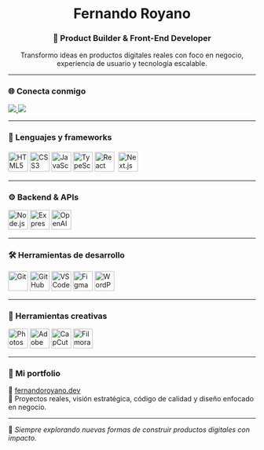 <h1 align="center">Fernando Royano</h1>
<h3 align="center">🚀 Product Builder & Front-End Developer</h3>

<p align="center">
Transformo ideas en productos digitales reales con foco en negocio, experiencia de usuario y tecnología escalable.
</p>

---

### 🌐 Conecta conmigo

<p align="left">
  <a href="https://www.linkedin.com/in/fernando-royano-cabrero-dev/" target="_blank">
    <img src="https://img.shields.io/badge/-LinkedIn-blue?style=flat-square&logo=linkedin" />
  </a>
  <a href="https://github.com/FernandoRoyano" target="_blank">
    <img src="https://img.shields.io/badge/-GitHub-black?style=flat-square&logo=github" />
  </a>
</p>

---

### 🧠 Lenguajes y frameworks

<p>
  <img src="https://cdn.jsdelivr.net/gh/devicons/devicon/icons/html5/html5-original.svg" title="HTML5" width="40" height="40"/>
  <img src="https://cdn.jsdelivr.net/gh/devicons/devicon/icons/css3/css3-original.svg" title="CSS3" width="40" height="40"/>
  <img src="https://cdn.jsdelivr.net/gh/devicons/devicon/icons/javascript/javascript-original.svg" title="JavaScript" width="40" height="40"/>
  <img src="https://cdn.jsdelivr.net/gh/devicons/devicon/icons/typescript/typescript-original.svg" title="TypeScript" width="40" height="40"/>
  <img src="https://cdn.jsdelivr.net/gh/devicons/devicon/icons/react/react-original.svg" title="React" width="40" height="40"/>
  <img src="https://cdn.jsdelivr.net/gh/devicons/devicon/icons/nextjs/nextjs-original.svg" title="Next.js" width="40" height="40" style="background:#fff;border-radius:5px;padding:4px"/>
</p>

---

### ⚙️ Backend & APIs

<p>
  <img src="https://cdn.jsdelivr.net/gh/devicons/devicon/icons/nodejs/nodejs-original.svg" title="Node.js" width="40" height="40"/>
  <img src="https://cdn.jsdelivr.net/gh/devicons/devicon/icons/express/express-original.svg" title="Express.js" width="40" height="40"/>
  <img src="https://upload.wikimedia.org/wikipedia/commons/4/4b/OpenAI_Logo.svg" title="OpenAI API" width="40" height="40"/>
</p>

---

### 🛠️ Herramientas de desarrollo

<p>
  <img src="https://cdn.jsdelivr.net/gh/devicons/devicon/icons/git/git-original.svg" title="Git" width="40" height="40"/>
  <img src="https://cdn.jsdelivr.net/gh/devicons/devicon/icons/github/github-original.svg" title="GitHub" width="40" height="40"/>
  <img src="https://cdn.jsdelivr.net/gh/devicons/devicon/icons/vscode/vscode-original.svg" title="VS Code" width="40" height="40"/>
  <img src="https://cdn.jsdelivr.net/gh/devicons/devicon/icons/figma/figma-original.svg" title="Figma" width="40" height="40"/>
  <img src="https://cdn.jsdelivr.net/gh/devicons/devicon/icons/wordpress/wordpress-plain.svg" title="WordPress" width="40" height="40"/>
</p>

---

### 🎨 Herramientas creativas

<p>
  <img src="https://cdn.jsdelivr.net/gh/devicons/devicon/icons/photoshop/photoshop-plain.svg" title="Photoshop" width="40" height="40"/>
  <img src="https://upload.wikimedia.org/wikipedia/commons/4/4f/Icon-Adobe-Premiere-Pro.svg" title="Adobe Premiere" width="40" height="40"/>
  <img src="https://seeklogo.com/images/C/capcut-logo-29B2D799E2-seeklogo.com.png" title="CapCut" width="40" height="40"/>
  <img src="https://upload.wikimedia.org/wikipedia/commons/c/c8/Wondershare_Filmora_2022_Logo.svg" title="Filmora" width="40" height="40"/>
</p>

---

### 🧩 Mi portfolio

🔗 [fernandoroyano.dev](https://fernandoroyano.dev)  
📂 Proyectos reales, visión estratégica, código de calidad y diseño enfocado en negocio.

---

📌 *Siempre explorando nuevas formas de construir productos digitales con impacto.*
